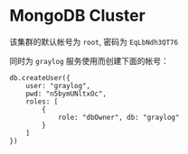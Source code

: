 # MongoDB Cluster

该集群的默认帐号为  `root`, 密码为 `EqLbNdh3QT76`

同时为 `graylog` 服务使用而创建下面的帐号： 

```
db.createUser({
    user: "graylog",
    pwd: "n5bymUNltxOc",
    roles: [
        {
            role: "dbOwner", db: "graylog"
        }
    ]
})
```